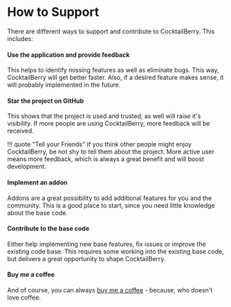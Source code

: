 # How to Support

There are different ways to support and contribute to CocktailBerry. This includes:

#### Use the application and provide feedback

This helps to identify missing features as well as eliminate bugs.
This way, CocktailBerry will get better faster.
Also, if a desired feature makes sense, it will probably implemented in the future.


#### Star the project on GitHub

This shows that the project is used and trusted, as well will raise it's visibility.
If more people are using CocktailBerry, more feedback will be received.

!!! quote "Tell your Friends"
    If you think other people might enjoy CocktailBerry, be not shy to tell them about the project.
    More active user means more feedback, which is always a great benefit and will boost development. 


#### Implement an addon 

Addons are a great possibility to add additional features for you and the community.
This is a good place to start, since you need little knowledge about the base code.


#### Contribute to the base code

Either help implementing new base features, fix issues or improve the existing code base.
This requires some working into the existing base code, but delivers a great opportunity to shape CocktailBerry.


#### Buy me a coffee

And of course, you can always [buy me a coffee](https://www.buymeacoffee.com/AndreWohnsland) - because, who doesn't love coffee.
